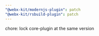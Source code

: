 ```yaml
---
"@webx-kit/modernjs-plugin": patch
"@webx-kit/rsbuild-plugin": patch
---
```


chore: lock core-plugin at the same version
